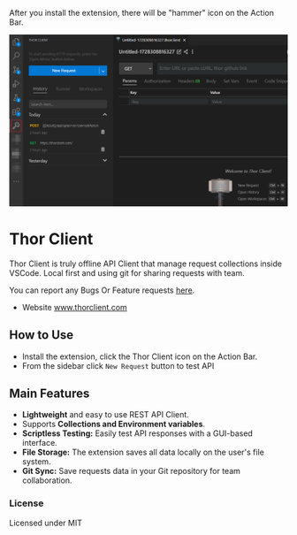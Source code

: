 After you install the extension, there will be "hammer" icon on the Action Bar.
<p align="center">
  <img src="media/sidebar-getting-started.png" />
</p>



# Thor Client
Thor Client is truly offline API Client that manage request collections inside VSCode.
Local first and using git for sharing requests with team.

You can report any Bugs Or Feature requests [here](https://github.com/thorclient/thor-client-support/issues).


- Website <a href="https://thorclient.com/" target="_blank">www.thorclient.com</a>


## How to Use

- Install the extension, click the Thor Client icon on the Action Bar.
- From the sidebar click `New Request` button to test API

## Main Features

- **Lightweight** and easy to use REST API Client.
- Supports **Collections and Environment variables**.
- **Scriptless Testing:** Easily test API responses with a GUI-based interface.
- **File Storage:** The extension saves all data locally on the user's file system.
- **Git Sync:** Save requests data in your Git repository for team collaboration.


### License
Licensed under MIT
